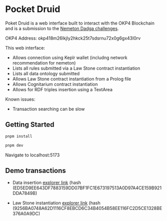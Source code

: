 # Pocket Druid
Poket Druid is a web interface built to interact with the OKP4 Blockchain and is a submission to the [Nemeton Dadga challenges](https://nemeton.okp4.network/builders/challenges#challenges).

OKP4 Address: okp418m26lkjly2hkck25t7sdsrnu72x0g6gx43l0rv

This web interface:
- Allows connection using Keplr wallet (includng network recommendation for nemeton)
- Lists all rules submitted via a Law Stone contract instantiation
- Lists all data ontology submitted
- Allows Law Stone contract instantiation from a Prolog file
- Allows Cognitarium contract instantiation
- Allows for RDF triples insertion using a TextArea


Known issues:
- Transaction searching can be slow

## Getting Started
```bash
pnpm install

pnpm dev
```

Navigate to localhost:5173 

## Demo transactions
- Data insertion [explorer link](https://testnet.ping.pub/OKP4%20testnet/tx/ED5ED9EE643DF7883159DD07BF1FC1E673197513A0D97A4CE159B921DDA7849B) (hash (ED5ED9EE643DF7883159DD07BF1FC1E673197513A0D97A4CE159B921DDA7849B)


- Law Stone instantiation [explorer link](https://testnet.ping.pub/OKP4%20testnet/tx/9256BA0748A62D1116CF8EBCD6C34B4054B58EE116FC2D5CE1328BE376A0A9DC) (hash (9256BA0748A62D1116CF8EBCD6C34B4054B58EE116FC2D5CE1328BE376A0A9DC)
